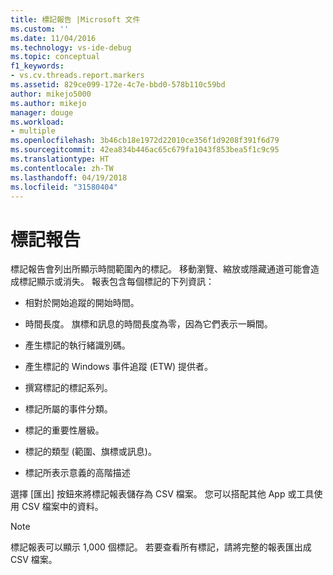 ```yaml
---
title: 標記報告 |Microsoft 文件
ms.custom: ''
ms.date: 11/04/2016
ms.technology: vs-ide-debug
ms.topic: conceptual
f1_keywords:
- vs.cv.threads.report.markers
ms.assetid: 829ce099-172e-4c7e-bbd0-578b110c59bd
author: mikejo5000
ms.author: mikejo
manager: douge
ms.workload:
- multiple
ms.openlocfilehash: 3b46cb18e1972d22010ce356f1d9208f391f6d79
ms.sourcegitcommit: 42ea834b446ac65c679fa1043f853bea5f1c9c95
ms.translationtype: HT
ms.contentlocale: zh-TW
ms.lasthandoff: 04/19/2018
ms.locfileid: "31580404"
---
```

# <a name="markers-report"></a>標記報告
標記報告會列出所顯示時間範圍內的標記。  移動瀏覽、縮放或隱藏通道可能會造成標記顯示或消失。 報表包含每個標記的下列資訊：  
  
-   相對於開始追蹤的開始時間。  
  
-   時間長度。 旗標和訊息的時間長度為零，因為它們表示一瞬間。  
  
-   產生標記的執行緒識別碼。  
  
-   產生標記的 Windows 事件追蹤 (ETW) 提供者。  
  
-   撰寫標記的標記系列。  
  
-   標記所屬的事件分類。  
  
-   標記的重要性層級。  
  
-   標記的類型 (範圍、旗標或訊息)。  
  
-   標記所表示意義的高階描述  
  
 選擇 [匯出] 按鈕來將標記報表儲存為 CSV 檔案。 您可以搭配其他 App 或工具使用 CSV 檔案中的資料。  
  
> [!NOTE]
>  標記報表可以顯示 1,000 個標記。 若要查看所有標記，請將完整的報表匯出成 CSV 檔案。